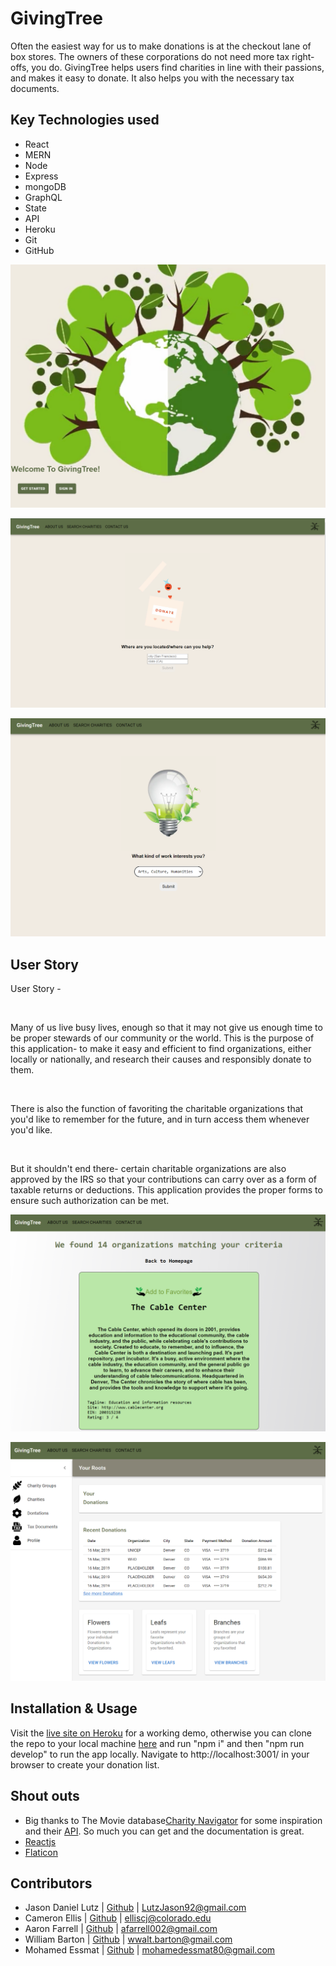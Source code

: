 # GivingTree

Often the easiest way for us to make donations is at the checkout lane of box stores. The owners of these corporations do not need more tax right-offs, you do. GivingTree helps users find charities in line with their passions, and makes it easy to donate. It also helps you with the necessary tax documents.

## Key Technologies used

- React
- MERN
- Node
- Express
- mongoDB
- GraphQL
- State
- API
- Heroku
- Git
- GitHub

![GivingTree](./assets/images/main.PNG)

![GivingTree](./assets/images/location.PNG)

![GivingTree](./assets/images/interests.PNG)

## User Story

User Story -​

​

Many of us live busy lives, enough so that it may not give us enough time to be proper stewards of our community or the world. This is the purpose of this application- to make it easy and efficient to find organizations, either locally or nationally, and research their causes and responsibly donate to them. ​

​

There is also the function of favoriting the charitable organizations that you'd like to remember for the future, and in turn access them whenever you'd like.​

​

But it shouldn't end there- certain charitable organizations are also approved by the IRS so that your contributions can carry over as a form of taxable returns or deductions. This application provides the proper forms to ensure such authorization can be met.

![GivingTree](./assets/images/results.PNG)

![GivingTree](./assets/images/dashboard.PNG)

## Installation & Usage

Visit the [live site on Heroku](https://awesome-giving-tree.herokuapp.com/) for a working demo, otherwise you can clone the repo to your local machine [here](https://github.com/elliscj/GivingTree) and run "npm i" and then "npm run develop" to run the app locally. Navigate to http://localhost:3001/ in your browser to create your donation list.

## Shout outs

- Big thanks to The Movie database[Charity Navigator](https://www.charitynavigator.org/) for some inspiration and their [ API](https://charity.3scale.net/docs/data-api/reference#api-documentation). So much you can get and the documentation is great.
- [Reactjs](https://reactjs.org/)
- [Flaticon](https://www.flaticon.com/free-icons/cat/)

## Contributors

- Jason Daniel Lutz | [Github](https://github.com/LutzJason92) | LutzJason92@gmail.com
- Cameron Ellis | [Github](https://github.com/elliscj) | elliscj@colorado.edu
- Aaron Farrell | [Github](https://github.com/afarr002) | afarrell002@gmail.com
- William Barton | [Github](https://github.com/wwbarton) | wwalt.barton@gmail.com
- Mohamed Essmat | [Github](https://github.com/MohEssmat) | mohamedessmat80@gmail.com
